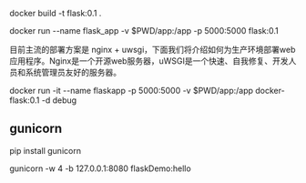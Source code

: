 docker build -t flask:0.1 .

docker run --name flask_app -v $PWD/app:/app -p 5000:5000 flask:0.1

目前主流的部署方案是 nginx + uwsgi，下面我们将介绍如何为生产环境部署web应用程序。Nginx是一个开源web服务器，uWSGI是一个快速、自我修复、开发人员和系统管理员友好的服务器。

docker run -it --name flaskapp -p 5000:5000 -v $PWD/app:/app docker-flask:0.1 -d debug



## gunicorn

pip install gunicorn

gunicorn -w 4 -b 127.0.0.1:8080 flaskDemo:hello

